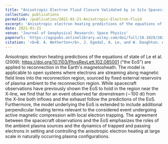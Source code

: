 ```yaml
---
title: "Anisotropic Electron Fluid Closure Validated by in Situ Spacecraft Observations in the far Exhaust of Guide-field Reconnection"
collection: publications
permalink: /publication/2021-01-21-Anisotropic-Electron-Fluid
excerpt: 'Anisotropic electron heating predictions of the equations of state of Le et al. (2009); https://doi.org/10.1103/PhysRevLett.102.085001 (“the EoS”) are applied to reconnection in the Earth's magnetosheath. The model is applicable to open systems where electrons are streaming along magnetic field lines into the reconnection region, sourced by fixed external reservoirs of plasma ambient to the reconnection region. While spacecraft observations have previously shown the EoS to hold in the region near the X-line, we find that for an event observed far downstream (∼100 di) from the X-line both inflows and the exhaust follow the predictions of the EoS. Furthermore, the model underlying the EoS is extended to include additional perpendicular heating terms relevant to the considered event undergoing active magnetic compression with local electron trapping. The agreement between the spacecraft observations and the EoS emphasizes the roles of the ambient plasma sources and the dynamics of trapped and passing electrons in setting and controlling the anisotropic electron heating at large scale in naturally occurring plasma configurations.'
date: 2021-01-21
venue: 'Journal of Geophysical Research: Space Physics'
paperurl: 'https://agupubs.onlinelibrary.wiley.com/doi/full/10.1029/2020JA028604'
citation: '<b>B. A. Wetherton</b>, J. Egedal, A. Le, and W. Daughton. Anisotropic electron fluid closure validated by in situ spacecraft observations in the far exhaust of guide-field reconnection. Journal of Geophysical Research: Space Physics. 2021.'
---
```

Anisotropic electron heating predictions of the equations of state of Le et al. (2009); https://doi.org/10.1103/PhysRevLett.102.085001 (“the EoS”) are applied to reconnection in the Earth's magnetosheath. The model is applicable to open systems where electrons are streaming along magnetic field lines into the reconnection region, sourced by fixed external reservoirs of plasma ambient to the reconnection region. While spacecraft observations have previously shown the EoS to hold in the region near the X-line, we find that for an event observed far downstream (∼100 di) from the X-line both inflows and the exhaust follow the predictions of the EoS. Furthermore, the model underlying the EoS is extended to include additional perpendicular heating terms relevant to the considered event undergoing active magnetic compression with local electron trapping. The agreement between the spacecraft observations and the EoS emphasizes the roles of the ambient plasma sources and the dynamics of trapped and passing electrons in setting and controlling the anisotropic electron heating at large scale in naturally occurring plasma configurations.